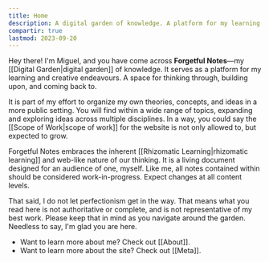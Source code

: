 ```yaml
---
title: Home
description: A digital garden of knowledge. A platform for my learning and creative endeavours. A space for thinking through, building upon, and coming back to.
compartir: true
lastmod: 2023-09-20
---
```

Hey there! I'm Miguel, and you have come across **Forgetful Notes**—my [[Digital Garden|digital garden]] of knowledge. It serves as a platform for my learning and creative endeavours. A space for thinking through, building upon, and coming back to.

It is part of my effort to organize my own theories, concepts, and ideas in a more public setting. You will find within a wide range of topics, expanding and exploring ideas across multiple disciplines. In a way, you could say the [[Scope of Work|scope of work]] for the website is not only allowed to, but expected to grow.

Forgetful Notes embraces the inherent [[Rhizomatic Learning|rhizomatic learning]] and web-like nature of our thinking. It is a living document designed for an audience of one, myself. Like me, all notes contained within should be considered work-in-progress. Expect changes at all content levels.

That said, I do not let perfectionism get in the way. That means what you read here is not authoritative or complete, and is not representative of my best work. Please keep that in mind as you navigate around the garden. Needless to say, I'm glad you are here.

* Want to learn more about me? Check out [[About]].
* Want to learn more about the site? Check out [[Meta]].
